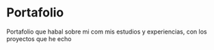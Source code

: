 # Portafolio
Portafolio que habal sobre mi com mis estudios y experiencias, con los proyectos que he echo 
